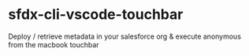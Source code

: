 # sfdx-cli-vscode-touchbar
Deploy / retrieve metadata in your salesforce org &amp; execute anonymous from the macbook touchbar
